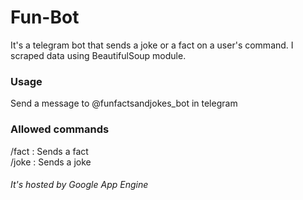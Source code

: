 # Fun-Bot

<p>It's a telegram bot that sends a joke or a fact on a user's command. I scraped data using BeautifulSoup module.</p>
<h3>Usage</h3>
<p>Send a message to @funfactsandjokes_bot in telegram</p>
<h3>Allowed commands</h3>
<p>/fact : Sends a fact<br>/joke : Sends a joke</p>
<h6>It's hosted by Google App Engine</h6>
